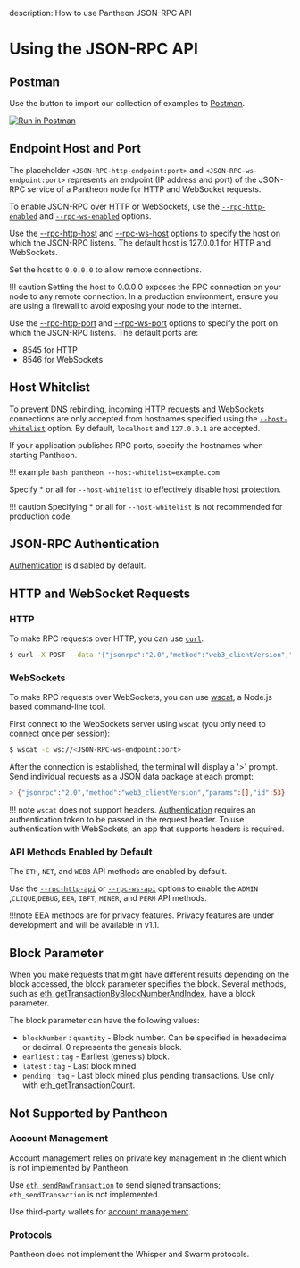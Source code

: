 description: How to use Pantheon JSON-RPC API
<!--- END of page meta data -->

# Using the JSON-RPC API

## Postman

Use the button to import our collection of examples to [Postman](https://www.getpostman.com/). 

[![Run in Postman](https://run.pstmn.io/button.svg)](https://app.getpostman.com/run-collection/cffe1bc034b3ab139fa7)

## Endpoint Host and Port

The placeholder
`<JSON-RPC-http-endpoint:port>` and `<JSON-RPC-ws-endpoint:port>` represents an endpoint (IP address and port) 
of the JSON-RPC service of a Pantheon node for HTTP and WebSocket requests.

To enable JSON-RPC over HTTP or WebSockets, use the [`--rpc-http-enabled`](../Reference/Pantheon-CLI-Syntax.md#rpc-http-enabled) 
and [`--rpc-ws-enabled`](../Reference/Pantheon-CLI-Syntax.md#rpc-ws-enabled) options.

Use the [--rpc-http-host](../Reference/Pantheon-CLI-Syntax.md#rpc-http-host) and [--rpc-ws-host](../Reference/Pantheon-CLI-Syntax.md#rpc-ws-host) 
options to specify the host on which the JSON-RPC listens. The default host is 127.0.0.1 for HTTP and WebSockets.  

Set the host to `0.0.0.0` to allow remote connections. 

!!! caution 
    Setting the host to 0.0.0.0 exposes the RPC connection on your node to any remote connection. In a 
    production environment, ensure you are using a firewall to avoid exposing your node to the internet.  

Use the [--rpc-http-port](../Reference/Pantheon-CLI-Syntax.md#rpc-http-port) and [--rpc-ws-port](../Reference/Pantheon-CLI-Syntax.md#rpc-ws-port)
options to specify the port on which the JSON-RPC listens. The default ports are: 

* 8545 for HTTP
* 8546 for WebSockets

## Host Whitelist 

To prevent DNS rebinding, incoming HTTP requests and WebSockets connections are only accepted from hostnames 
specified using the [`--host-whitelist`](../Reference/Pantheon-CLI-Syntax.md#host-whitelist) option. 
By default, `localhost` and `127.0.0.1` are accepted.

If your application publishes RPC ports, specify the hostnames when starting Pantheon.
 
!!! example
    ```bash
    pantheon --host-whitelist=example.com
    ```
    
Specify * or all for `--host-whitelist` to effectively disable host protection.

!!! caution 
    Specifying * or all for `--host-whitelist` is not recommended for production code.

## JSON-RPC Authentication 

[Authentication](Authentication.md) is disabled by default. 

## HTTP and WebSocket Requests

### HTTP

To make RPC requests over HTTP, you can use [`curl`](https://curl.haxx.se/download.html).

```bash
$ curl -X POST --data '{"jsonrpc":"2.0","method":"web3_clientVersion","params":[],"id":53}' <JSON-RPC-http-endpoint:port>
```

### WebSockets

To make RPC requests over WebSockets, you can use [wscat](https://github.com/websockets/wscat), a Node.js based command-line tool.

First connect to the WebSockets server using `wscat` (you only need to connect once per session):

```bash
$ wscat -c ws://<JSON-RPC-ws-endpoint:port>
```

After the connection is established, the terminal will display a '>' prompt.
Send individual requests as a JSON data package at each prompt:

```bash
> {"jsonrpc":"2.0","method":"web3_clientVersion","params":[],"id":53}
```

!!! note 
    `wscat` does not support headers. [Authentication](Authentication.md) requires an authentication token to be passed in the 
    request header. To use authentication with WebSockets, an app that supports headers is required. 

### API Methods Enabled by Default

The `ETH`, `NET`, and `WEB3` API methods are enabled by default. 

Use the [`--rpc-http-api`](../Reference/Pantheon-CLI-Syntax.md#rpc-http-api) or [`--rpc-ws-api`](../Reference/Pantheon-CLI-Syntax.md#rpc-ws-api) 
options to enable the `ADMIN` ,`CLIQUE`,`DEBUG`, `EEA`, `IBFT`, `MINER`, and `PERM` API methods.

!!!note
    EEA methods are for privacy features. Privacy features are under development and will be available in v1.1.  

## Block Parameter

When you make requests that might have different results depending on the block accessed, 
the block parameter specifies the block. 
Several methods, such as [eth_getTransactionByBlockNumberAndIndex](../Reference/JSON-RPC-API-Methods.md#eth_gettransactionbyblocknumberandindex), have a block parameter.

The block parameter can have the following values:

* `blockNumber` : `quantity` - Block number. Can be specified in hexadecimal or decimal. 0 represents the genesis block.
* `earliest` : `tag` - Earliest (genesis) block. 
* `latest` : `tag` - Last block mined.
* `pending` : `tag` - Last block mined plus pending transactions. Use only with [eth_getTransactionCount](../Reference/JSON-RPC-API-Methods.md#eth_gettransactioncount).  

## Not Supported by Pantheon

### Account Management 

Account management relies on private key management in the client which is not implemented by Pantheon. 

Use [`eth_sendRawTransaction`](../Reference/JSON-RPC-API-Methods.md#eth_sendrawtransaction) to send signed transactions; `eth_sendTransaction` is not implemented. 

Use third-party wallets for [account management](../Using-Pantheon/Account-Management.md). 

### Protocols

Pantheon does not implement the Whisper and Swarm protocols.